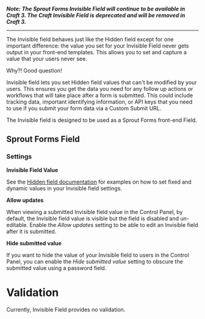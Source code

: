 **_Note: The Sprout Forms Invisible Field will continue to be available in Craft 3. The Craft Invisible Field is deprecated and will be removed in Craft 3._**

----

The Invisible field behaves just like the Hidden field except for one important difference: the value you set for your Invisible Field never gets output in your front-end templates. This allows you to set and capture a value that your users never see.

Why?! Good question!

Invisible field lets you set Hidden field values that can't be modified by your users. This ensures you get the data you need for any follow up actions or workflows that will take place after a form is submitted. This could include tracking data, important identifying information, or API keys that you need to use if you submit your form data via a Custom Submit URL.

The Invisible field is designed to be used as a Sprout Forms front-end Field.

## Sprout Forms Field

### Settings

**Invisible Field Value**

See the [Hidden field documentation]({entry:1039:url}) for examples on how to set fixed and dynamic values in your Invisible field settings.

**Allow updates**

When viewing a submitted Invisible field value in the Control Panel, by default, the Invisible field value is visible but the field is disabled and un-editable. Enable the _Allow updates_ setting to be able to edit an Invisible field after it is submitted.

**Hide submitted value**

If you want to hide the value of your Invisible field to users in the Control Panel, you can enable the _Hide submitted value_ setting to obscure the submitted value using a password field.

# Validation

Currently, Invisible Field provides no validation.